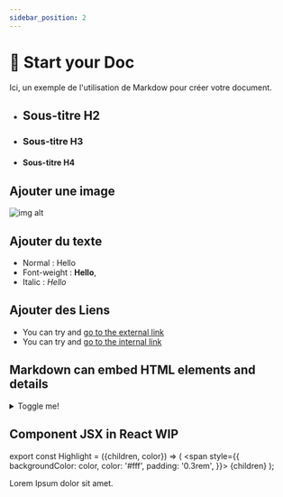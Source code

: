 ```yaml
---
sidebar_position: 2
---
```



# 🔎 Start your Doc 

Ici, un exemple de l'utilisation de Markdow pour créer votre document.

- ## Sous-titre H2
- ### Sous-titre H3
- #### Sous-titre  H4 

## Ajouter une image
![img alt](/img/docusaurus.png)

## Ajouter du texte
- Normal : Hello 
- Font-weight : **Hello**, 
- Italic :  _Hello_ 

## Ajouter des Liens
- You can try and [go to the external link](https://www.ternoa.com/)
- You can try and [go to the internal link](/docs/category/core-blockchain)

## Markdown can embed HTML elements and details

<details>
  <summary>Toggle me!</summary>
  <div>
    <div>This is the detailed content</div>
    <br/>
    <details>
      <summary>
        Nested toggle! Some surprise inside...
      </summary>
      <div>
        🛸 Bi Bi Bop 🛸
      </div>
    </details>
  </div>
</details>

## Component JSX in React WIP
export const Highlight = ({children, color}) => (
  <span
    style={{
      backgroundColor: color,
      color: '#fff',
      padding: '0.3rem',
    }}>
    {children}
  </span>
);

<Highlight color="#25c2a0">Lorem Ipsum</Highlight> dolor sit amet.